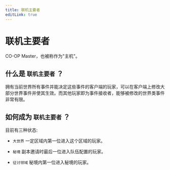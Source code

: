 ```yaml
---
title: 联机主要者
editLink: true
---
```


# 联机主要者

CO-OP Master，也被称作为"主机"。

## 什么是 `联机主要者` ？

拥有当前世界所有事件并能决定这些事件的客户端的玩家，可以在客户端上修改大部分世界事件并使其生效。而其他玩家即为事件接收者，能够被修改的世界类事件非常有限。

## 如何成为 `联机主要者` ？

目前有三种状态: 

- `大世界` 一定区域内第一位进入这个区域的玩家。

- `秘境` 副本邀请时最后一位进入队伍配置的玩家。

- `征讨领域` 秘境内第一位进入秘境的玩家。